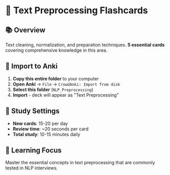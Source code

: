 # 🎯 Text Preprocessing Flashcards

## 📚 Overview
Text cleaning, normalization, and preparation techniques. **5 essential cards** covering comprehensive knowledge in this area.

## 🚀 Import to Anki
1. **Copy this entire folder** to your computer
2. **Open Anki** → `File` → `CrowdAnki: Import from disk`
3. **Select this folder** (`NLP_Preprocessing`)
4. **Import** - deck will appear as "Text Preprocessing"

## 📱 Study Settings
- **New cards**: 15-20 per day
- **Review time**: ~20 seconds per card
- **Total study**: 10-15 minutes daily

## 🎯 Learning Focus
Master the essential concepts in text preprocessing that are commonly tested in NLP interviews.
